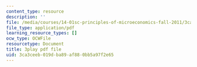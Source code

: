 ```yaml
---
content_type: resource
description: ''
file: /media/courses/14-01sc-principles-of-microeconomics-fall-2011/3ca3ceeb019dba89af880bb5a97f2e65_IuQjBqzmUKA.pdf
file_type: application/pdf
learning_resource_types: []
ocw_type: OCWFile
resourcetype: Document
title: 3play pdf file
uid: 3ca3ceeb-019d-ba89-af88-0bb5a97f2e65
---
```

